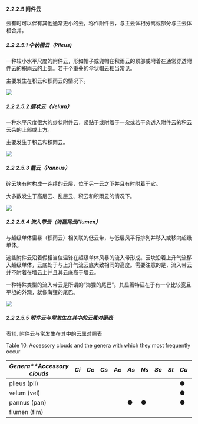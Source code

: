 #### 2.2.2.5  附件云

云有时可以伴有其他通常更小的云，称作附件云，与主云体相分离或部分与主云体相合并。

##### 2.2.2.5.1  伞状帽云（Pileus)

一种较小水平尺度的附件云，形如帽子或兜帽在积雨云的顶部或附着在通常穿透附件云的积雨云的上部。若干个重叠的伞状帽云相当常见。

主要发生在积云和积雨云的情况下。

![](https://www.wmocloudatlas.org/images/compressed/4770_main_cumulonimbus-calvus-pileus_clouds.JPG)

##### 2.2.2.5.2  膜状云（Velum）

一种水平尺度很大的纱状附件云，紧贴于或附着于一朵或若干朵透入附件云的积云云朵的上部或上方。

主要发生于积云和积雨云。

![](https://www.wmocloudatlas.org/images/compressed/5991_main_cumulonimbus-capillatus-incus-velum_clouds.jpg)

##### 2.2.2.5.3 翳云（Pannus）

碎云块有时构成一连续的云层，位于另一云之下并且有时附着于它。

大多数发生于高层云、乱层云、积云和积雨云的情况下。

![](https://www.wmocloudatlas.org/images/compressed/5867_main_altostratus-opacus-pannus-nimbostratomutatus_clouds.JPG)

##### 2.2.2.5.4   流入带云（海狸尾云Flumen）

与超级单体雷暴（积雨云）相关联的低云带，与低层风平行排列并移入或移向超级单体。

这些附件云沿着假相当位温锋在超级单体风暴的流入带形成。云块沿着上升气流移入超级单体，云底处于与上升气流云底大致相同的高度。需要注意的是，流入带云并不附着在墙云上并且其云底高于墙云。

一种特殊类型的流入带云是所谓的“海狸的尾巴”。其显著特征在于有一个比较宽且平坦的外观，就像海狸的尾巴。

![](https://www.wmocloudatlas.org/images/compressed/4959_main_cumulonimbus-capillatus-praecipitatio-murus-cauda-flumen-tuba_clouds-hydrometeors-special-clouds-and-other-features.jpg)

##### 2.2.2.5.5  附件云与常发生在其中的云属对照表

表10.  附件云与常发生在其中的云属对照表

<Table style="overflow-x:visible">

Table 10. Accessory clouds and the genera with which they most frequently occur

| *Genera**Accessory clouds* | *Ci* | *Cc* | *Cs* | *Ac* | *As* | *Ns* | *Sc* | *St* | *Cu* | *Cb* |
| -------------------------- | ---- | ---- | ---- | ---- | ---- | ---- | ---- | ---- | ---- | ---- |
| pileus (pil)               |      |      |      |      |      |      |      |      | ●    | ●    |
| velum (vel)                |      |      |      |      |      |      |      |      | ●    | ●    |
| pannus (pan)               |      |      |      |      | ●    | ●    |      |      | ●    | ●    |
| flumen (flm)               |      |      |      |      |      |      |      |      |      | ●    |

</table>